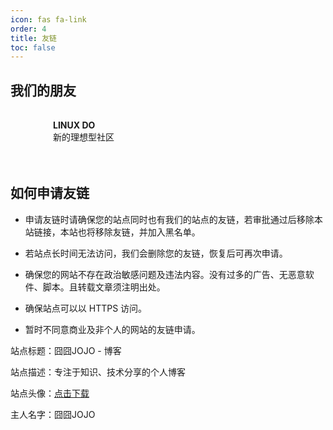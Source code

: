 ```yaml
---
icon: fas fa-link
order: 4
title: 友链
toc: false
---
```


## 我们的朋友

<div style="display: flex; flex-wrap: wrap;">
    <section style="display: flex; align-items: center; margin-right: 20px; margin-bottom: 20px; cursor: pointer; padding: 10px; border-radius: 8px; transition: background-color 0.3s;"
             onclick="window.open('https://linux.do/?source=blog_jojo_host', '_blank')"
             onmouseover="this.style.backgroundColor='rgba(255, 0, 255, 0.1)';"
             onmouseout="this.style.backgroundColor='transparent';">
        <div style="width: 48px; height: 48px; background-image: url('../assets/images/friendly_links/linux_do.png'); background-size: contain; background-repeat: no-repeat; background-position: center;"></div>
        <div style="margin-left: 10px;">
            <a href="https://linux.do/?source=blog_jojo_host" target="_blank" style="text-decoration: none; color: inherit;"><strong>LINUX DO</strong></a>
            <br>
            新的理想型社区
        </div>
    </section>
</div>


## 如何申请友链

- 申请友链时请确保您的站点同时也有我们的站点的友链，若审批通过后移除本站链接，本站也将移除友链，并加入黑名单。

- 若站点长时间无法访问，我们会删除您的友链，恢复后可再次申请。

- 确保您的网站不存在政治敏感问题及违法内容。没有过多的广告、无恶意软件、脚本。且转载文章须注明出处。

- 确保站点可以以 HTTPS 访问。

- 暂时不同意商业及非个人的网站的友链申请。

站点标题：囧囧JOJO - 博客

站点描述：专注于知识、技术分享的个人博客

站点头像：[点击下载](../assets/images/favicons/favicon.png)

主人名字：囧囧JOJO